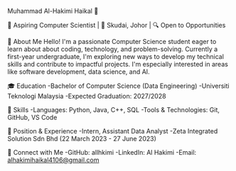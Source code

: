 Muhammad Al-Hakimi Haikal 👋

🚀 Aspiring Computer Scientist | 📍 Skudai, Johor | 🔍 Open to Opportunities

💼 About Me
Hello! I'm a passionate Computer Science student eager to learn about about coding, technology, and problem-solving. Currently a first-year undergraduate, I'm exploring new ways to develop my technical skills and contribute to impactful projects. I'm especially interested in areas like software development, data science, and AI.

🎓 Education
  -Bachelor of Computer Science (Data Engineering)
  -Universiti Teknologi Malaysia
  -Expected Graduation: 2027/2028
  
🌟 Skills
  -Languages: Python, Java, C++, SQL
  -Tools & Technologies: Git, GitHub, VS Code
  
📌 Position & Experience
  -Intern, Assistant Data Analyst
  -Zeta Integrated Solution Sdn Bhd (22 March 2023 - 27 June 2023)
  
🔗 Connect with Me
  -GitHub: allhkimi
  -LinkedIn: Al Hakimi
  -Email: alhakimihaikal4106@gmail.com
